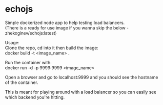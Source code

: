 # echojs
Simple dockerized node app to help testing load balancers.  
(There is a ready for use image if you wanna skip the below - zhekoginev/echojs:latest)

Usage:  
Clone the repo, cd into it then build the image:  
docker build -t <image_name> .  

Run the container with:  
docker run -d -p 9999:9999 <image_name>  

Open a browser and go to localhost:9999 and you should see the hostname of the container.  

This is meant for playing around with a load balancer so you can easily see which backend you're hitting.  
